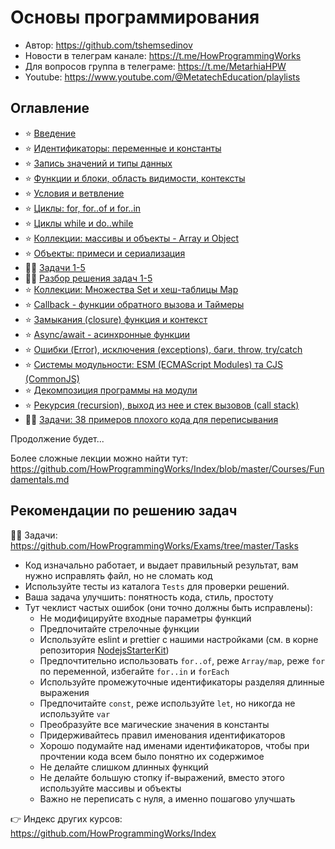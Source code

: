 # Основы программирования

- Автор: https://github.com/tshemsedinov
- Новости в телеграм канале: https://t.me/HowProgrammingWorks
- Для вопросов группа в телеграме: https://t.me/MetarhiaHPW
- Youtube: https://www.youtube.com/@MetatechEducation/playlists

## Оглавление

- ⭐ [Введение](https://youtu.be/2DM5I2CI4gY)
- ⭐ [Идентификаторы: переменные и константы](https://youtu.be/fb318yXGwxo)
- ⭐ [Запись значений и типы данных](https://youtu.be/B1Y00zN31Yg)
- ⭐ [Функции и блоки, область видимости, контексты](https://youtu.be/JdscRDLG9A4)
- ⭐ [Условия и ветвление](https://youtu.be/O_EJ0StSnac)
- ⭐ [Циклы: for, for..of и for..in](https://youtu.be/_Jxe-WacgUs)
- ⭐ [Циклы while и do..while](https://youtu.be/wDVQrZx2dKU)
- ⭐ [Коллекции: массивы и объекты - Array и Object](https://youtu.be/dZJ97DMu2cA)
- ⭐ [Объекты: примеси и сериализация](https://youtu.be/zRr-WZB7AK8)
- 🧑‍💻 [Задачи 1-5](https://github.com/HowProgrammingWorks/Book/blob/master/content/ru/2-9-Tasks.md)
- 🧑‍💻 [Разбор решения задач 1-5](https://youtu.be/WNNJfjL3h3s)
- ⭐ [Коллекции: Множества Set и хеш-таблицы Map](https://youtu.be/OE9DxIBu-8I)
- ⭐ [Callback - функции обратного вызова и Таймеры](https://youtu.be/6eg-WMDejSM)
- ⭐ [Замыкания (closure) функция и контекст](https://youtu.be/LUd-cFkhCrY)
- ⭐ [Async/await - асинхронные функции](https://youtu.be/DrOiZBcWlKg)
- ⭐ [Ошибки (Error), исключения (exceptions), баги, throw, try/catch](https://youtu.be/MF8u1Oj64Dk)
- ⭐ [Системы модульности: ESM (ECMAScript Modules) та CJS (CommonJS)](https://youtu.be/roinnSNNgjs)
- ⭐ [Декомпозиция программы на модули](https://youtu.be/7S6TrUbFMlQ)
- ⭐ [Рекурсия (recursion), выход из нее и стек вызовов (call stack)](https://youtu.be/c1rJema94iY)
- 🧑‍💻 [Задачи: 38 примеров плохого кода для переписывания](https://github.com/HowProgrammingWorks/Exams/tree/master/Tasks)

Продолжение будет...

Более сложные лекции можно найти тут: https://github.com/HowProgrammingWorks/Index/blob/master/Courses/Fundamentals.md

## Рекомендации по решению задач

🧑‍💻 Задачи: https://github.com/HowProgrammingWorks/Exams/tree/master/Tasks

- Код изначально работает, и выдает правильный результат, вам нужно исправлять файл, но не сломать код
- Используйте тесты из каталога `Tests` для проверки решений.
- Ваша задача улучшить: понятность кода, стиль, простоту
- Тут чеклист частых ошибок (они точно должны быть исправлены):
  - Не модифицируйте входные параметры функций
  - Предпочитайте стрелочные функции
  - Используйте eslint и prettier с нашими настройками (см. в корне репозитория [NodejsStarterKit](https://github.com/HowProgrammingWorks/NodejsStarterKit))
  - Предпочтительно использовать `for..of`, реже `Array/map`, реже `for` по переменной, избегайте `for..in` и `forEach`
  - Используйте промежуточные идентификаторы разделяя длинные выражения
  - Предпочитайте `const`, реже используйте `let`, но никогда не используйте `var`
  - Преобразуйте все магические значения в константы
  - Придерживайтесь правил именования идентификаторов
  - Хорошо подумайте над именами идентификаторов, чтобы при прочтении кода всем было понятно их содержимое
  - Не делайте слишком длинных функций
  - Не делайте большую стопку if-выражений, вместо этого используйте массивы и объекты
  - Важно не переписать с нуля, а именно пошагово улучшать

👉 Индекс других курсов: https://github.com/HowProgrammingWorks/Index
